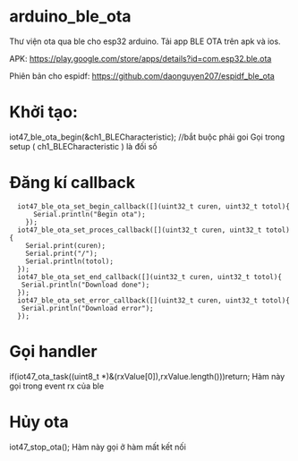 # arduino_ble_ota
Thư viện ota qua ble cho esp32 arduino. Tải app BLE OTA trên apk và ios.

APK: https://play.google.com/store/apps/details?id=com.esp32.ble.ota

Phiên bản cho espidf: https://github.com/daonguyen207/espidf_ble_ota

# Khởi tạo:
iot47_ble_ota_begin(&ch1_BLECharacteristic); //bắt buộc phải goi
Gọi trong setup ( ch1_BLECharacteristic ) là đối số

# Đăng kí callback
```
  iot47_ble_ota_set_begin_callback([](uint32_t curen, uint32_t totol){
      Serial.println("Begin ota");
    });
  iot47_ble_ota_set_proces_callback([](uint32_t curen, uint32_t totol){
    Serial.print(curen);
    Serial.print("/");
    Serial.println(totol);
  });
  iot47_ble_ota_set_end_callback([](uint32_t curen, uint32_t totol){
   Serial.println("Download done");
  });
  iot47_ble_ota_set_error_callback([](uint32_t curen, uint32_t totol){
   Serial.println("Download error");
  });
```

# Gọi handler
if(iot47_ota_task((uint8_t *)&(rxValue[0]),rxValue.length()))return;
Hàm này gọi trong event rx của ble

# Hủy ota
iot47_stop_ota();
Hàm này gọi ở hàm mất kết nối

